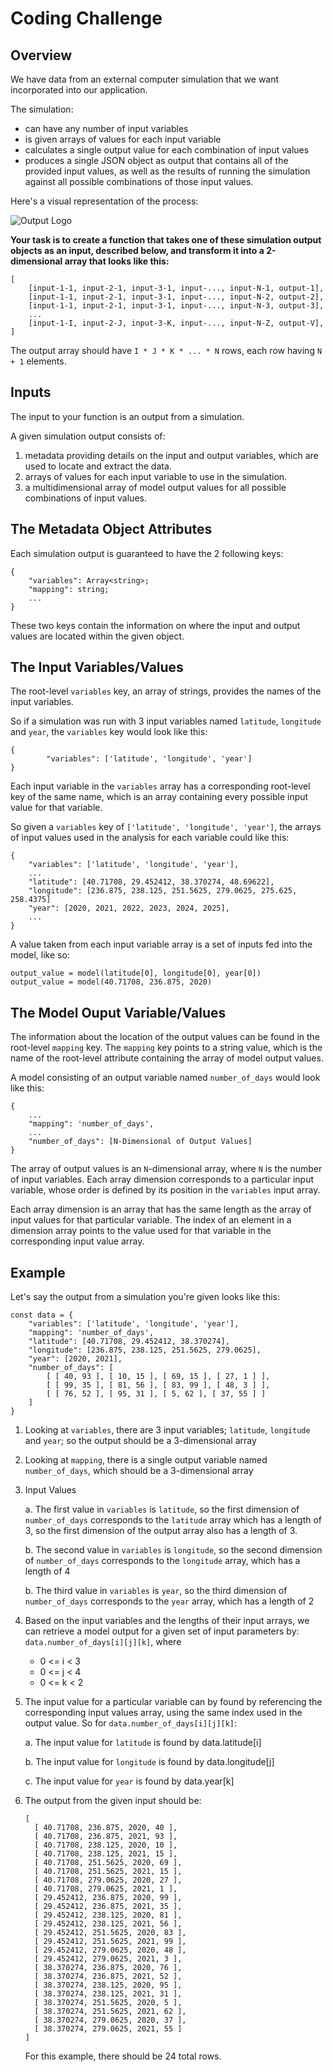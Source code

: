 
# Coding Challenge

## Overview

We have data from an external computer simulation that we want incorporated into our application.

The simulation:

* can have any number of input variables
* is given arrays of values for each input variable
* calculates a single output value for each combination of input values
* produces a single JSON object as output that contains all of the provided input values, as well as the results of running the simulation against all possible combinations of those input values.

Here's a visual representation of the process:

![Output Logo](/output-format.png)

**Your task is to create a function that takes one of these simulation output objects as an input, described below, and transform it into a 2-dimensional array that looks like this:**

```
[
    [input-1-1, input-2-1, input-3-1, input-..., input-N-1, output-1],
    [input-1-1, input-2-1, input-3-1, input-..., input-N-2, output-2],
    [input-1-1, input-2-1, input-3-1, input-..., input-N-3, output-3],
    ...
    [input-1-I, input-2-J, input-3-K, input-..., input-N-Z, output-V],
]
```

The output array should have ```I * J * K * ... * N``` rows, each row having ```N + 1``` elements.

## Inputs
The input to your function is an output from a simulation.

A given simulation output consists of:

1. metadata providing details on the input and output variables, which are used to locate and extract the data.
2. arrays of values for each input variable to use in the simulation.
3. a multidimensional array of model output values for all possible combinations of input values.


## The Metadata Object Attributes

Each simulation output is guaranteed to have the 2 following keys:


```
{
    "variables": Array<string>;
    "mapping": string;
    ...
}
```

These two keys contain the information on where the input and output values are located within the given object.

## The Input Variables/Values

The root-level `variables` key, an array of strings, provides the names of the input variables.

So if a simulation was run with 3 input variables named `latitude`, `longitude` and `year`, the `variables` key would look like this:

```
{
        "variables": ['latitude', 'longitude', 'year']
}
```

Each input variable in the `variables` array has a corresponding root-level key of the same name, which is an array containing every possible input value for that variable.

So given a `variables` key of  ```['latitude', 'longitude', 'year']```, the arrays of input values used in the analysis for each variable could like this:

```
{
    "variables": ['latitude', 'longitude', 'year'],
    ...
    "latitude": [40.71708, 29.452412, 38.370274, 48.69622],
    "longitude": [236.875, 238.125, 251.5625, 279.0625, 275.625, 258.4375]
    "year": [2020, 2021, 2022, 2023, 2024, 2025],
    ...
}
```

A value taken from each input variable array is a set of inputs fed into the model, like so:

```
output_value = model(latitude[0], longitude[0], year[0])
output_value = model(40.71708, 236.875, 2020)
```

## The Model Ouput Variable/Values

The information about the location of the output values can be found in the root-level `mapping` key.  The `mapping` key points to a string value, which is the name of the root-level attribute containing the array of model output values.

A model consisting of an output variable named `number_of_days` would look like this:

```
{
    ...
    "mapping": 'number_of_days',
    ...
    "number_of_days": [N-Dimensional of Output Values] 
}
```

The array of output values is an `N`-dimensional array, where `N` is the number of input variables. Each array dimension corresponds to a particular input variable, whose order is defined by its position in the `variables` input array.

Each array dimension is an array that has the same length as the array of input values for that particular variable. The index of an element in a dimension array points to the value used for that variable in the corresponding input value array.

## Example

Let's say the output from a simulation you're given looks like this:

```
const data = {
    "variables": ['latitude', 'longitude', 'year'],
    "mapping": 'number_of_days',
    "latitude": [40.71708, 29.452412, 38.370274],
    "longitude": [236.875, 238.125, 251.5625, 279.0625],
    "year": [2020, 2021],
    "number_of_days": [
        [ [ 40, 93 ], [ 10, 15 ], [ 69, 15 ], [ 27, 1 ] ],
        [ [ 99, 35 ], [ 81, 56 ], [ 83, 99 ], [ 48, 3 ] ],
        [ [ 76, 52 ], [ 95, 31 ], [ 5, 62 ], [ 37, 55 ] ]
    ]
}
```

1. Looking at `variables`, there are 3 input variables; `latitude`, `longitude` and `year`; so the output should be a 3-dimensional array
2. Looking at `mapping`, there is a single output variable named `number_of_days`, which should be a 3-dimensional array
3. Input Values

    a. The first value in `variables` is `latitude`, so the first dimension of `number_of_days` corresponds to the `latitude` array which has a length of 3, so the first dimension of the output array also has a length of 3.

    b. The second value in `variables` is `longitude`, so the second dimension of `number_of_days` corresponds to the `longitude` array, which has a length of 4

    b. The third value in `variables` is `year`, so the third dimension of `number_of_days` corresponds to the `year` array, which has a length of 2

4. Based on the input variables and the lengths of their input arrays, we can retrieve a model output for a given set of input parameters by: ```data.number_of_days[i][j][k]```, where

   * 0 <= i < 3
   * 0 <= j < 4
   * 0 <= k < 2

5. The input value for a particular variable can by found by referencing the corresponding input values array, using the same index used in the output value. So for ```data.number_of_days[i][j][k]```:

    a. The input value for `latitude` is found by data.latitude[i]
    
    b. The input value for `longitude` is found by data.longitude[j]
    
    c. The input value for `year` is found by data.year[k]

6. The output from the given input should be: 

    ```
    [
      [ 40.71708, 236.875, 2020, 40 ],
      [ 40.71708, 236.875, 2021, 93 ],
      [ 40.71708, 238.125, 2020, 10 ],
      [ 40.71708, 238.125, 2021, 15 ],
      [ 40.71708, 251.5625, 2020, 69 ],
      [ 40.71708, 251.5625, 2021, 15 ],
      [ 40.71708, 279.0625, 2020, 27 ],
      [ 40.71708, 279.0625, 2021, 1 ],
      [ 29.452412, 236.875, 2020, 99 ],
      [ 29.452412, 236.875, 2021, 35 ],
      [ 29.452412, 238.125, 2020, 81 ],
      [ 29.452412, 238.125, 2021, 56 ],
      [ 29.452412, 251.5625, 2020, 83 ],
      [ 29.452412, 251.5625, 2021, 99 ],
      [ 29.452412, 279.0625, 2020, 48 ],
      [ 29.452412, 279.0625, 2021, 3 ],
      [ 38.370274, 236.875, 2020, 76 ],
      [ 38.370274, 236.875, 2021, 52 ],
      [ 38.370274, 238.125, 2020, 95 ],
      [ 38.370274, 238.125, 2021, 31 ],
      [ 38.370274, 251.5625, 2020, 5 ],
      [ 38.370274, 251.5625, 2021, 62 ],
      [ 38.370274, 279.0625, 2020, 37 ],
      [ 38.370274, 279.0625, 2021, 55 ]
    ]
    ```

    For this example, there should be 24 total rows.
